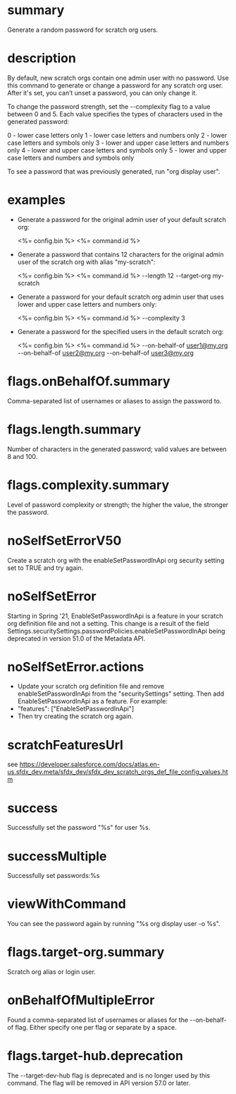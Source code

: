 # summary

Generate a random password for scratch org users.

# description

By default, new scratch orgs contain one admin user with no password. Use this command to generate or change a password for any scratch org user. After it's set, you can’t unset a password, you can only change it.

To change the password strength, set the --complexity flag to a value between 0 and 5. Each value specifies the types of characters used in the generated password:

0 - lower case letters only
1 - lower case letters and numbers only
2 - lower case letters and symbols only
3 - lower and upper case letters and numbers only
4 - lower and upper case letters and symbols only
5 - lower and upper case letters and numbers and symbols only

To see a password that was previously generated, run "org display user".

# examples

- Generate a password for the original admin user of your default scratch org:

  <%= config.bin %> <%= command.id %>

- Generate a password that contains 12 characters for the original admin user of the scratch org with alias "my-scratch":

  <%= config.bin %> <%= command.id %> --length 12 --target-org my-scratch

- Generate a password for your default scratch org admin user that uses lower and upper case letters and numbers only:

  <%= config.bin %> <%= command.id %> --complexity 3

- Generate a password for the specified users in the default scratch org:

  <%= config.bin %> <%= command.id %> --on-behalf-of user1@my.org --on-behalf-of user2@my.org --on-behalf-of user3@my.org

# flags.onBehalfOf.summary

Comma-separated list of usernames or aliases to assign the password to.

# flags.length.summary

Number of characters in the generated password; valid values are between 8 and 100.

# flags.complexity.summary

Level of password complexity or strength; the higher the value, the stronger the password.

# noSelfSetErrorV50

Create a scratch org with the enableSetPasswordInApi org security setting set to TRUE and try again.

# noSelfSetError

Starting in Spring '21, EnableSetPasswordInApi is a feature in your scratch org definition file and not a setting. This
change is a result of the field Settings.securitySettings.passwordPolicies.enableSetPasswordInApi being deprecated in
version 51.0 of the Metadata API.

# noSelfSetError.actions

- Update your scratch org definition file and remove enableSetPasswordInApi from the "securitySettings" setting. Then
  add EnableSetPasswordInApi as a feature. For example:
- "features": ["EnableSetPasswordInApi"]
- Then try creating the scratch org again.

# scratchFeaturesUrl

see https://developer.salesforce.com/docs/atlas.en-us.sfdx_dev.meta/sfdx_dev/sfdx_dev_scratch_orgs_def_file_config_values.htm

# success

Successfully set the password "%s" for user %s.

# successMultiple

Successfully set passwords:%s

# viewWithCommand

You can see the password again by running "%s org display user -o %s".

# flags.target-org.summary

Scratch org alias or login user.

# onBehalfOfMultipleError

Found a comma-separated list of usernames or aliases for the --on-behalf-of flag. Either specify one per flag or
separate by a space.

# flags.target-hub.deprecation

The --target-dev-hub flag is deprecated and is no longer used by this command. The flag will be removed in API version 57.0 or later.
